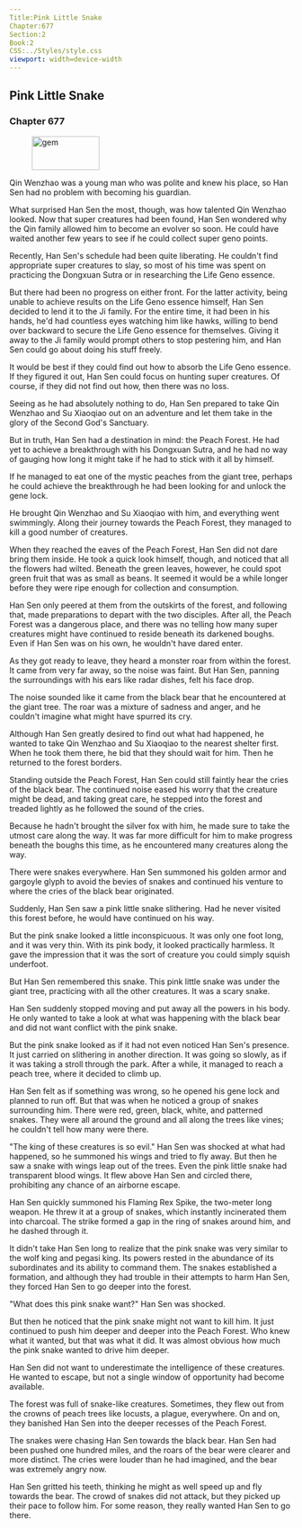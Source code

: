 ```yaml
---
Title:Pink Little Snake 
Chapter:677 
Section:2 
Book:2 
CSS:../Styles/style.css 
viewport: width=device-width
---
```

  
## Pink Little Snake
### Chapter 677
  
<figure>
	<img src="../Images/gem.gif" alt="gem" id="gem" width="120" height="60" />
</figure>
  

  
Qin Wenzhao was a young man who was polite and knew his place, so Han Sen had no problem with becoming his guardian.

What surprised Han Sen the most, though, was how talented Qin Wenzhao looked. Now that super creatures had been found, Han Sen wondered why the Qin family allowed him to become an evolver so soon. He could have waited another few years to see if he could collect super geno points.

Recently, Han Sen's schedule had been quite liberating. He couldn't find appropriate super creatures to slay, so most of his time was spent on practicing the Dongxuan Sutra or in researching the Life Geno essence.

But there had been no progress on either front. For the latter activity, being unable to achieve results on the Life Geno essence himself, Han Sen decided to lend it to the Ji family. For the entire time, it had been in his hands, he'd had countless eyes watching him like hawks, willing to bend over backward to secure the Life Geno essence for themselves. Giving it away to the Ji family would prompt others to stop pestering him, and Han Sen could go about doing his stuff freely.

It would be best if they could find out how to absorb the Life Geno essence. If they figured it out, Han Sen could focus on hunting super creatures. Of course, if they did not find out how, then there was no loss.

Seeing as he had absolutely nothing to do, Han Sen prepared to take Qin Wenzhao and Su Xiaoqiao out on an adventure and let them take in the glory of the Second God's Sanctuary.

But in truth, Han Sen had a destination in mind: the Peach Forest. He had yet to achieve a breakthrough with his Dongxuan Sutra, and he had no way of gauging how long it might take if he had to stick with it all by himself.

If he managed to eat one of the mystic peaches from the giant tree, perhaps he could achieve the breakthrough he had been looking for and unlock the gene lock.

He brought Qin Wenzhao and Su Xiaoqiao with him, and everything went swimmingly. Along their journey towards the Peach Forest, they managed to kill a good number of creatures.

When they reached the eaves of the Peach Forest, Han Sen did not dare bring them inside. He took a quick look himself, though, and noticed that all the flowers had wilted. Beneath the green leaves, however, he could spot green fruit that was as small as beans. It seemed it would be a while longer before they were ripe enough for collection and consumption.

Han Sen only peered at them from the outskirts of the forest, and following that, made preparations to depart with the two disciples. After all, the Peach Forest was a dangerous place, and there was no telling how many super creatures might have continued to reside beneath its darkened boughs. Even if Han Sen was on his own, he wouldn't have dared enter.

As they got ready to leave, they heard a monster roar from within the forest. It came from very far away, so the noise was faint. But Han Sen, panning the surroundings with his ears like radar dishes, felt his face drop.

The noise sounded like it came from the black bear that he encountered at the giant tree. The roar was a mixture of sadness and anger, and he couldn't imagine what might have spurred its cry.

Although Han Sen greatly desired to find out what had happened, he wanted to take Qin Wenzhao and Su Xiaoqiao to the nearest shelter first. When he took them there, he bid that they should wait for him. Then he returned to the forest borders.

Standing outside the Peach Forest, Han Sen could still faintly hear the cries of the black bear. The continued noise eased his worry that the creature might be dead, and taking great care, he stepped into the forest and treaded lightly as he followed the sound of the cries.

Because he hadn't brought the silver fox with him, he made sure to take the utmost care along the way. It was far more difficult for him to make progress beneath the boughs this time, as he encountered many creatures along the way.

There were snakes everywhere. Han Sen summoned his golden armor and gargoyle glyph to avoid the bevies of snakes and continued his venture to where the cries of the black bear originated.

Suddenly, Han Sen saw a pink little snake slithering. Had he never visited this forest before, he would have continued on his way.

But the pink snake looked a little inconspicuous. It was only one foot long, and it was very thin. With its pink body, it looked practically harmless. It gave the impression that it was the sort of creature you could simply squish underfoot.

But Han Sen remembered this snake. This pink little snake was under the giant tree, practicing with all the other creatures. It was a scary snake.

Han Sen suddenly stopped moving and put away all the powers in his body. He only wanted to take a look at what was happening with the black bear and did not want conflict with the pink snake.

But the pink snake looked as if it had not even noticed Han Sen's presence. It just carried on slithering in another direction. It was going so slowly, as if it was taking a stroll through the park. After a while, it managed to reach a peach tree, where it decided to climb up.

Han Sen felt as if something was wrong, so he opened his gene lock and planned to run off. But that was when he noticed a group of snakes surrounding him. There were red, green, black, white, and patterned snakes. They were all around the ground and all along the trees like vines; he couldn't tell how many were there.

"The king of these creatures is so evil." Han Sen was shocked at what had happened, so he summoned his wings and tried to fly away. But then he saw a snake with wings leap out of the trees. Even the pink little snake had transparent blood wings. It flew above Han Sen and circled there, prohibiting any chance of an airborne escape.

Han Sen quickly summoned his Flaming Rex Spike, the two-meter long weapon. He threw it at a group of snakes, which instantly incinerated them into charcoal. The strike formed a gap in the ring of snakes around him, and he dashed through it.

It didn't take Han Sen long to realize that the pink snake was very similar to the wolf king and pegasi king. Its powers rested in the abundance of its subordinates and its ability to command them. The snakes established a formation, and although they had trouble in their attempts to harm Han Sen, they forced Han Sen to go deeper into the forest.

"What does this pink snake want?" Han Sen was shocked.

But then he noticed that the pink snake might not want to kill him. It just continued to push him deeper and deeper into the Peach Forest. Who knew what it wanted, but that was what it did. It was almost obvious how much the pink snake wanted to drive him deeper.

Han Sen did not want to underestimate the intelligence of these creatures. He wanted to escape, but not a single window of opportunity had become available.

The forest was full of snake-like creatures. Sometimes, they flew out from the crowns of peach trees like locusts, a plague, everywhere. On and on, they banished Han Sen into the deeper recesses of the Peach Forest.

The snakes were chasing Han Sen towards the black bear. Han Sen had been pushed one hundred miles, and the roars of the bear were clearer and more distinct. The cries were louder than he had imagined, and the bear was extremely angry now.

Han Sen gritted his teeth, thinking he might as well speed up and fly towards the bear. The crowd of snakes did not attack, but they picked up their pace to follow him. For some reason, they really wanted Han Sen to go there.